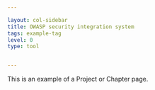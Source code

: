 ```yaml
---

layout: col-sidebar
title: OWASP security integration system
tags: example-tag
level: 0
type: tool


---
```

This is an example of a Project or Chapter page.
